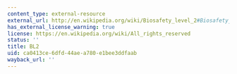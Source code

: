 ```yaml
---
content_type: external-resource
external_url: http://en.wikipedia.org/wiki/Biosafety_level_2#Biosafety_level_2
has_external_license_warning: true
license: https://en.wikipedia.org/wiki/All_rights_reserved
status: ''
title: BL2
uid: ca0413ce-6dfd-44ae-a780-e1bee3ddfaab
wayback_url: ''
---
```


